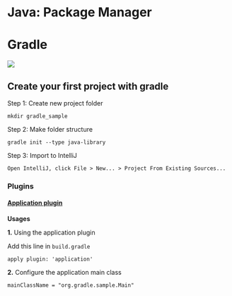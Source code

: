 # Java: Package Manager

# Gradle

![](http://www.agilearts.nl/wp-content/uploads/2013/03/gradle.png)

## Create your first project with gradle

Step 1: Create new project folder

```
mkdir gradle_sample
```

Step 2: Make folder structure

```
gradle init --type java-library
```

Step 3: Import to IntelliJ

```
Open IntelliJ, click File > New... > Project From Existing Sources... 
```

### Plugins

#### [Application plugin](https://docs.gradle.org/current/userguide/application_plugin.html)

**Usages**

**1.** Using the application plugin

Add this line in `build.gradle`

```
apply plugin: 'application'
```

**2.**  Configure the application main class

```
mainClassName = "org.gradle.sample.Main"
```

